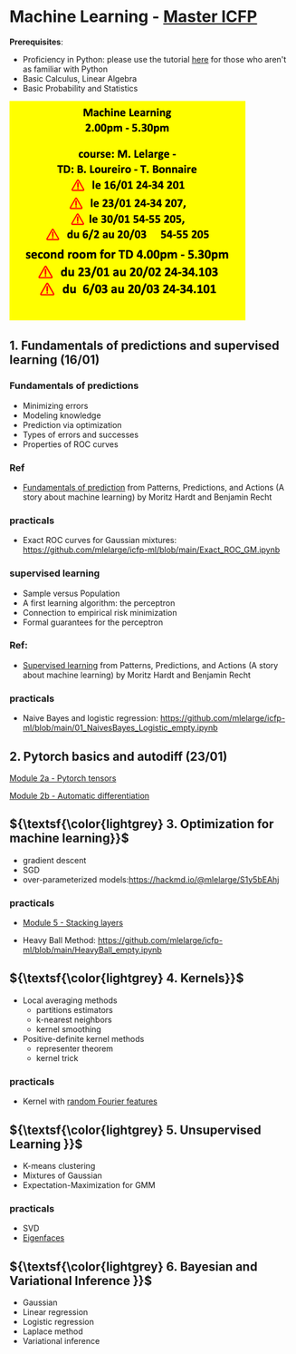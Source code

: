 # Machine Learning - [Master ICFP](https://www.phys.ens.fr/en/formations/m2-icfp)

**Prerequisites**:
- Proficiency in Python: please use the tutorial [here](https://cs231n.github.io/python-numpy-tutorial/) for those who aren't as familiar with Python
- Basic Calculus, Linear Algebra
- Basic Probability and Statistics

![](images/planning.png)

## 1. Fundamentals of predictions and supervised learning (16/01)

### Fundamentals of predictions
- Minimizing errors
- Modeling knowledge
- Prediction via optimization
- Types of errors and successes
- Properties of ROC curves

### Ref
- [Fundamentals of prediction](https://mlstory.org/prediction.html) from Patterns, Predictions, and Actions (A story about machine learning) by Moritz Hardt and Benjamin Recht

### practicals
- Exact ROC curves for Gaussian mixtures: https://github.com/mlelarge/icfp-ml/blob/main/Exact_ROC_GM.ipynb

### supervised learning
- Sample versus Population
- A first learning algorithm: the perceptron
- Connection to empirical risk minimization
- Formal guarantees for the perceptron

### Ref: 
- [Supervised learning](https://mlstory.org/supervised.html)  from Patterns, Predictions, and Actions (A story about machine learning) by Moritz Hardt and Benjamin Recht

### practicals
- Naive Bayes and logistic regression: https://github.com/mlelarge/icfp-ml/blob/main/01_NaivesBayes_Logistic_empty.ipynb

## 2. Pytorch basics and autodiff (23/01)

[Module 2a - Pytorch tensors](https://dataflowr.github.io/website/modules/2a-pytorch-tensors/)

[Module 2b - Automatic differentiation](https://dataflowr.github.io/website/modules/2b-automatic-differentiation/)

## ${\textsf{\color{lightgrey} 3. Optimization for machine learning}}$

- gradient descent
- SGD
- over-parameterized models:https://hackmd.io/@mlelarge/S1y5bEAhj

### practicals
- [Module 5 - Stacking layers](https://dataflowr.github.io/website/modules/5-stacking-layers/)

- Heavy Ball Method: https://github.com/mlelarge/icfp-ml/blob/main/HeavyBall_empty.ipynb

## ${\textsf{\color{lightgrey} 4. Kernels}}$

- Local averaging methods
    - partitions estimators
    - k-nearest neighbors
    - kernel smoothing
- Positive-definite kernel methods
    - representer theorem
    - kernel trick

### practicals
- Kernel with [random Fourier features](https://github.com/mlelarge/icfp-ml/blob/main/03_kernel_random_fourier_empty.ipynb)

## ${\textsf{\color{lightgrey} 5. Unsupervised Learning }}$

- K-means clustering
- Mixtures of Gaussian
- Expectation-Maximization for GMM

### practicals
- SVD
- [Eigenfaces](https://github.com/mlelarge/icfp-ml/blob/main/02_SVD_Eigenfaces_empty.ipynb)

## ${\textsf{\color{lightgrey} 6. Bayesian and Variational Inference }}$

- Gaussian
- Linear regression
- Logistic regression
- Laplace method
- Variational inference
